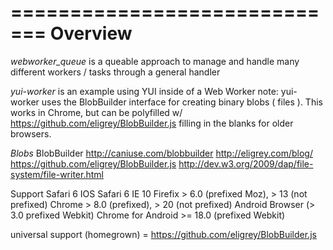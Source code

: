 =============================
Overview
=============================

*webworker_queue* is a queable approach to manage and handle many different workers / tasks through a general handler

*yui-worker* is an example using YUI inside of a Web Worker
note: yui-worker uses the BlobBuilder interface for creating binary blobs ( files ). This works in Chrome, but can be polyfilled w/ https://github.com/eligrey/BlobBuilder.js filling in the blanks for older browsers.

*Blobs*
BlobBuilder
http://caniuse.com/blobbuilder
http://eligrey.com/blog/
https://github.com/eligrey/BlobBuilder.js
http://dev.w3.org/2009/dap/file-system/file-writer.html

Support
Safari 6
IOS Safari 6
IE 10
Firefix > 6.0 (prefixed Moz), > 13 (not prefixed)
Chrome > 8.0 (prefixed), > 20 (not prefixed)
Android Browser (> 3.0 prefixed Webkit)
Chrome for Android >= 18.0 (prefixed Webkit)

universal support (homegrown) = https://github.com/eligrey/BlobBuilder.js
